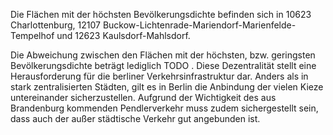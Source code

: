 Die Flächen mit der höchsten Bevölkerungsdichte befinden sich in 
<span class="marker-label" id="marker-label-charlottenburg">10623 Charlottenburg</span>, 
<span class="marker-label" id="marker-label-buckow-lichtenrade-mariendorf-marienfelde-tempelhof">12107 Buckow-Lichtenrade-Mariendorf-Marienfelde-Tempelhof</span> und 
<span class="marker-label" id="marker-label-kaulsdorf-mahlsdorf">12623 Kaulsdorf-Mahlsdorf</span>. 

Die Abweichung zwischen den Flächen mit der höchsten, bzw. geringsten Bevölkerungsdichte beträgt lediglich <span class="todo">TODO
</span>. Diese Dezentralität stellt eine Herausforderung für die berliner Verkehrsinfrastruktur dar. Anders als in stark zentralisierten
 Städten, gilt es in Berlin die Anbindung der vielen Kieze untereinander sicherzustellen. Aufgrund der Wichtigkeit des aus Brandenburg
  kommenden Pendlerverkehr muss zudem sichergestellt sein, dass auch der außer städtische Verkehr gut angebunden ist.
